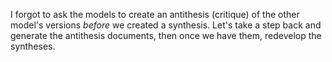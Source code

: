 I forgot to ask the models to create an antithesis (critique) of the other model's versions *before* we created a synthesis. 
Let's take a step back and generate the antithesis documents, then once we have them, redevelop the syntheses. 